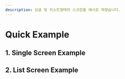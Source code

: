 ```yaml
---
description: 싱글 및 리스트형태의 스크린을 예시로 하였습니다.
---
```


# Quick Example

## 1. Single Screen Example

## 2. List Screen Example 



